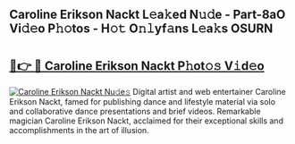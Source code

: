 ## Caroline Erikson Nackt L𝚎a𝚔ed N𝚞𝚍e - Part-8aO Vi𝚍𝚎o P𝚑𝚘tos - H𝚘𝚝 O𝚗𝚕yf𝚊ns L𝚎a𝚔s OSURN

# <h2><a href="http://kf2v4b.oniu.top/?m=Caroline+Erikson+Nackt">🔗👉 🔴 Caroline Erikson Nackt P𝚑ot𝚘𝚜 V𝚒d𝚎o</a></h2>

[![Caroline Erikson Nackt Nu𝚍e𝚜](https://i.imgur.com/0qMVB7G.gif)](http://kf2v4b.oniu.top/?m=Caroline+Erikson+Nackt)
Digital artist and web entertainer Caroline Erikson Nackt, famed for publishing dance and lifestyle material via solo and collaborative dance presentations and brief videos. Remarkable magician Caroline Erikson Nackt, acclaimed for their exceptional skills and accomplishments in the art of illusion.  

